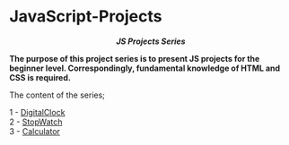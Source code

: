 # JavaScript-Projects

**_<center> JS Projects Series </center>_**

**The purpose of this project series is to present JS projects for the beginner level. Correspondingly, fundamental knowledge of HTML and CSS is required.**

The content of the series;

1 - [DigitalClock](1-DigitalClock/README.md) <br>
2 - [StopWatch](2-StopWatch/README.md) <br>
3 - [Calculator](3-Calculator/README.md) <br>
